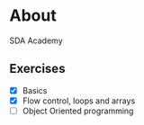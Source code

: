 # About

SDA Academy

## Exercises

- [x] Basics
- [x] Flow control, loops and arrays
- [ ] Object Oriented programming
